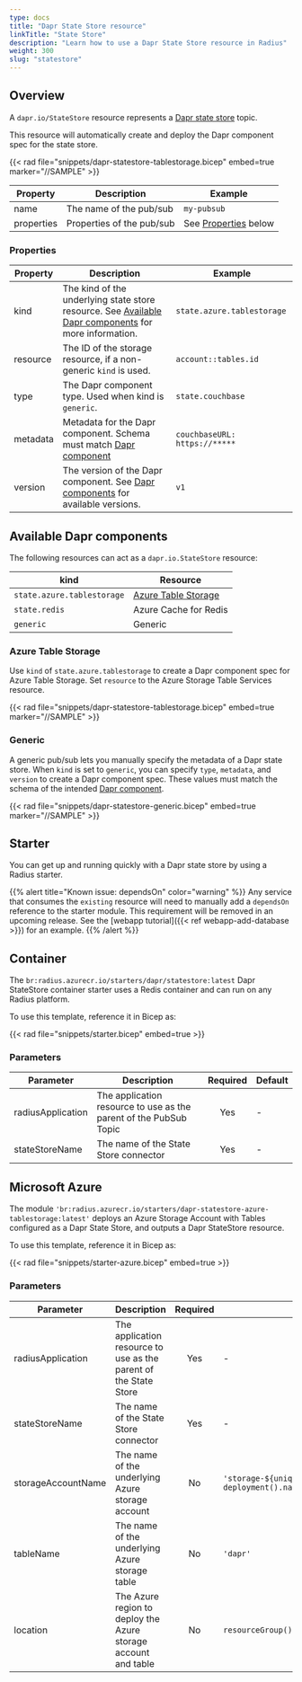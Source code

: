 ```yaml
---
type: docs
title: "Dapr State Store resource"
linkTitle: "State Store"
description: "Learn how to use a Dapr State Store resource in Radius"
weight: 300
slug: "statestore"
---
```


## Overview

A `dapr.io/StateStore` resource represents a [Dapr state store](https://docs.dapr.io/developing-applications/building-blocks/state-management/) topic.

This resource will automatically create and deploy the Dapr component spec for the state store.

{{< rad file="snippets/dapr-statestore-tablestorage.bicep" embed=true marker="//SAMPLE" >}}

| Property | Description | Example |
|----------|-------------|---------|
| name | The name of the pub/sub | `my-pubsub` |
| properties | Properties of the pub/sub | See [Properties](#properties) below |

### Properties

| Property | Description | Example |
|----------|-------------|---------|
| kind | The kind of the underlying state store resource. See [Available Dapr components](#available-dapr-components) for more information. | `state.azure.tablestorage`
| resource | The ID of the storage resource, if a non-generic `kind` is used. | `account::tables.id`
| type | The Dapr component type. Used when kind is `generic`. | `state.couchbase`
| metadata | Metadata for the Dapr component. Schema must match [Dapr component](https://docs.dapr.io/reference/components-reference/supported-state-stores/) | `couchbaseURL: https://*****` |
| version | The version of the Dapr component. See [Dapr components](https://docs.dapr.io/reference/components-reference/supported-state-stores/) for available versions. | `v1` |

## Available Dapr components

The following resources can act as a `dapr.io.StateStore` resource:

| kind | Resource |
|------|----------|
| `state.azure.tablestorage` | [Azure Table Storage](https://docs.microsoft.com/en-us/azure/storage/tables/table-storage-overview)
| `state.redis` | Azure Cache for Redis
| `generic` | Generic

### Azure Table Storage

Use `kind` of `state.azure.tablestorage` to create a Dapr component spec for Azure Table Storage. Set `resource` to the Azure Storage Table Services resource.

{{< rad file="snippets/dapr-statestore-tablestorage.bicep" embed=true marker="//SAMPLE" >}}

### Generic

A generic pub/sub lets you manually specify the metadata of a Dapr state store. When `kind` is set to `generic`, you can specify `type`, `metadata`, and `version` to create a Dapr component spec. These values must match the schema of the intended [Dapr component](https://docs.dapr.io/reference/components-reference/supported-state-stores/).

{{< rad file="snippets/dapr-statestore-generic.bicep" embed=true marker="//SAMPLE" >}}

## Starter

You can get up and running quickly with a Dapr state store by using a Radius starter.

{{% alert title="Known issue: dependsOn" color="warning" %}}
Any service that consumes the `existing` resource will need to manually add a `dependsOn` reference to the starter module. This requirement will be removed in an upcoming release. See the [webapp tutorial]({{< ref webapp-add-database >}}) for an example.
{{% /alert %}}

## Container

The `br:radius.azurecr.io/starters/dapr/statestore:latest` Dapr StateStore container starter uses a Redis container and can run on any Radius platform.

To use this template, reference it in Bicep as:

{{< rad file="snippets/starter.bicep" embed=true >}}

### Parameters

| Parameter | Description | Required | Default |
|-----------|-------------|:--------:|---------|
| radiusApplication | The application resource to use as the parent of the PubSub Topic | Yes | - |
| stateStoreName | The name of the State Store connector | Yes | - |

## Microsoft Azure

The module `'br:radius.azurecr.io/starters/dapr-statestore-azure-tablestorage:latest'` deploys an Azure Storage Account with Tables configured as a Dapr State Store, and outputs a Dapr StateStore resource.

To use this template, reference it in Bicep as:

{{< rad file="snippets/starter-azure.bicep" embed=true >}}

### Parameters

| Parameter | Description | Required | Default |
|-----------|-------------|:--------:|---------|
| radiusApplication | The application resource to use as the parent of the State Store | Yes | - |
| stateStoreName | The name of the State Store connector | Yes | - |
| storageAccountName | The name of the underlying Azure storage account | No | `'storage-${uniqueString(resourceGroup().id, deployment().name)}'` |
| tableName | The name of the underlying Azure storage table | No | `'dapr'` |
| location | The Azure region to deploy the Azure storage account and table | No | `resourceGroup().location` |
